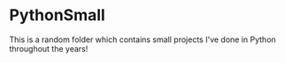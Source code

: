 # PythonSmall


This is a random folder which contains small projects I've done in Python throughout the years!

